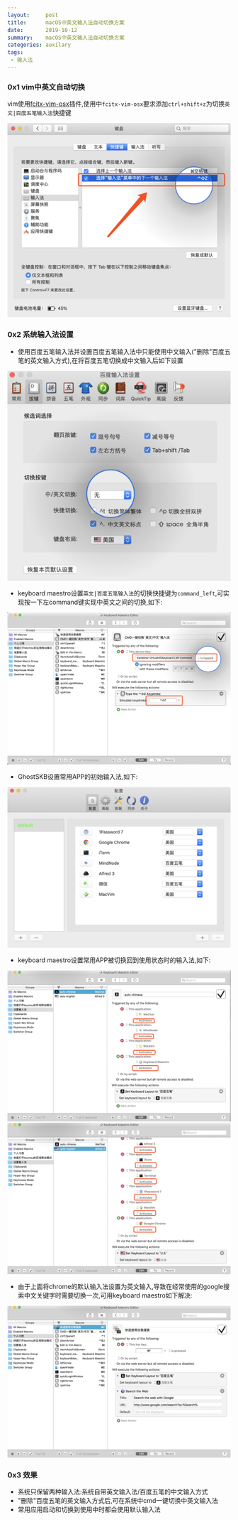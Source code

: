 ```yaml
---
layout:     post
title:      macOS中英文输入法自动切换方案
date:       2019-10-12
summary:    macOS中英文输入法自动切换方案
categories: auxilary
tags:
 - 输入法
---
```


### 0x1 vim中英文自动切换

vim使用[fcitx-vim-osx][1]插件,使用中`fcitx-vim-osx`要求添加`ctrl+shift+z`为切换`英文|百度五笔输入法`快捷键

<img src="https://raw.githubusercontent.com/3xp10it/pic/master/mRzx6z.png" data-action="zoom">

### 0x2 系统输入法设置

+ 使用百度五笔输入法并设置百度五笔输入法中只能使用中文输入("删除"百度五笔的英文输入方式),在将百度五笔切换成中文输入后如下设置

<img src="https://raw.githubusercontent.com/3xp10it/pic/master/NJF1tI.png" data-action="zoom">

+ keyboard maestro设置`英文|百度五笔输入法`的切换快捷键为`command_left`,可实现按一下左command键实现中英文之间的切换,如下:

<img src="https://raw.githubusercontent.com/3xp10it/pic/master/z76Tjb.png" data-action="zoom">

+ GhostSKB设置常用APP的初始输入法,如下:

<img src="https://raw.githubusercontent.com/3xp10it/pic/master/APlu00.png" data-action="zoom">

+ keyboard maestro设置常用APP被切换回到使用状态时的输入法,如下:

<img src="https://raw.githubusercontent.com/3xp10it/pic/master/jLt7Y1.png" data-action="zoom">

<img src="https://raw.githubusercontent.com/3xp10it/pic/master/rGc5XT.png" data-action="zoom">

+ 由于上面将chrome的默认输入法设置为英文输入,导致在经常使用的google搜索中文关键字时需要切换一次,可用keyboard maestro如下解决:

<img src="https://raw.githubusercontent.com/3xp10it/pic/master/Rwfy3l.png" data-action="zoom">

### 0x3 效果

+ 系统只保留两种输入法:系统自带英文输入法/百度五笔的中文输入方式
+ "删除"百度五笔的英文输入方式后,可在系统中cmd一键切换中英文输入法
+ 常用应用启动和切换到使用中时都会使用默认输入法

[1]: https://github.com/CodeFalling/fcitx-vim-osx
